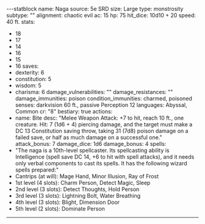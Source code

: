 
---statblock
name: Naga
source: 5e SRD
size: Large
type: monstrosity
subtype: ""
alignment: chaotic evil
ac: 15
hp: 75
hit_dice: 10d10 + 20
speed: 40 ft.
stats:
  - 18
  - 17
  - 14
  - 16
  - 15
  - 16
saves:
  - dexterity: 6
  - constitution: 5
  - wisdom: 5
  - charisma: 6
damage_vulnerabilities: ""
damage_resistances: ""
damage_immunities: poison
condition_immunities: charmed, poisoned
senses: darkvision 60 ft., passive Perception 12
languages: Abyssal, Common
cr: "8"
bestiary: true
actions:
  - name: Bite
    desc: "Melee Weapon Attack: +7 to hit, reach 10 ft., one creature. Hit: 7 (1d6 + 4) piercing damage, and the target must make a DC 13 Constitution saving throw, taking 31 (7d8) poison damage on a failed save, or half as much damage on a successful one."
    attack_bonus: 7
    damage_dice: 1d6
    damage_bonus: 4
spells:
  - "The naga is a 10th-level spellcaster. Its spellcasting ability is Intelligence (spell save DC 14, +6 to hit with spell attacks), and it needs only verbal components to cast its spells. It has the following wizard spells prepared:"
  - Cantrips (at will): Mage Hand, Minor Illusion, Ray of Frost
  - 1st level (4 slots): Charm Person, Detect Magic, Sleep
  - 2nd level (3 slots): Detect Thoughts, Hold Person
  - 3rd level (3 slots): Lightning Bolt, Water Breathing
  - 4th level (3 slots): Blight, Dimension Door
  - 5th level (2 slots): Dominate Person

---
